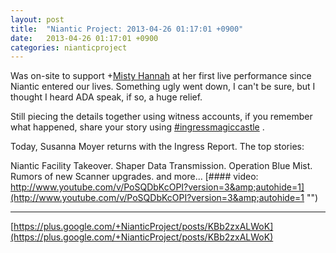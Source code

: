 ```yaml
---
layout: post
title:  "Niantic Project: 2013-04-26 01:17:01 +0900"
date:   2013-04-26 01:17:01 +0900
categories: nianticproject
---
```

Was on-site to support +[Misty Hannah](https://plus.google.com/104253779462149704457 "") at her first live performance since Niantic entered our lives. Something ugly went down, I can't be sure, but I thought I heard ADA speak, if so, a huge relief. 

Still piecing the details together using witness accounts, if you remember what happened, share your story using  [#ingressmagiccastle](https://plus.google.com/s/%23ingressmagiccastle "") . 

Today, Susanna Moyer returns with the Ingress Report. The top stories:

Niantic Facility Takeover.
Shaper Data Transmission.
Operation Blue Mist.
Rumors of new Scanner upgrades.
and more...
[#### video: http://www.youtube.com/v/PoSQDbKcOPI?version=3&amp;autohide=1](http://www.youtube.com/v/PoSQDbKcOPI?version=3&amp;autohide=1 "")
- - -
[https://plus.google.com/+NianticProject/posts/KBb2zxALWoK](https://plus.google.com/+NianticProject/posts/KBb2zxALWoK)
